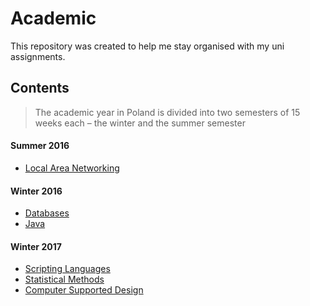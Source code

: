 # Academic

This repository was created to help me stay organised with my uni assignments.

## Contents

> The academic year in Poland is divided into two semesters of 15 weeks each – the winter and the summer semester

#### Summer 2016

- [Local Area Networking](local-area-networking-summer-2016/)

#### Winter 2016

- [Databases](databases-winter-2016/)
- [Java](java-winter-2016/)

#### Winter 2017

- [Scripting Languages](scripting-languages-winter-2017)
- [Statistical Methods](statistical-methods-winter-2017)
- [Computer Supported Design](computer-supported-design-winter-2017)
